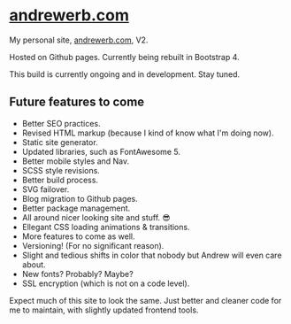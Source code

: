 # [andrewerb.com](http://www.andrewerb.com)

My personal site, [andrewerb.com](www.andrewerb.com), V2.

Hosted on Github pages. Currently being rebuilt in Bootstrap 4.

This build is currently ongoing and in development. Stay tuned.

## Future features to come

- Better SEO practices.
- Revised HTML markup (because I kind of know what I'm doing now).
- Static site generator.
- Updated libraries, such as FontAwesome 5.
- Better mobile styles and Nav.
- SCSS style revisions.
- Better build process.
- SVG failover.
- Blog migration to Github pages.
- Better package management.
- All around nicer looking site and stuff. :sunglasses:
- Ellegant CSS loading animations & transitions.
- More features to come as well.
- Versioning! (For no significant reason).
- Slight and tedious shifts in color that nobody but Andrew will even care about.
- New fonts? Probably? Maybe?
- SSL encryption (which is not on a code level).

Expect much of this site to look the same. Just better and cleaner code for me to maintain, with slightly updated frontend tools.

